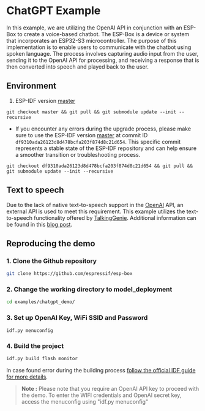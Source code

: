 # **ChatGPT Example**
In this example, we are utilizing the OpenAI API in conjunction with an ESP-Box to create a voice-based chatbot. The ESP-Box is a device or system that incorporates an ESP32-S3 microcontroller. The purpose of this implementation is to enable users to communicate with the chatbot using spoken language. The process involves capturing audio input from the user, sending it to the OpenAI API for processing, and receiving a response that is then converted into speech and played back to the user.

## **Environment**
1. ESP-IDF version [master](https://github.com/espressif/esp-idf)

```
git checkout master && git pull && git submodule update --init --recursive

```
* If you encounter any errors during the upgrade process, please make sure to use the ESP-IDF version [master](https://github.com/espressif/esp-idf) at commit ID `df9310ada26123d8d478bcfa203f874d8c21d654`. This specific commit represents a stable state of the ESP-IDF repository and can help ensure a smoother transition or troubleshooting process.
```
git checkout df9310ada26123d8d478bcfa203f874d8c21d654 && git pull && git submodule update --init --recursive

```

## **Text to speech**
Due to the lack of native text-to-speech support in the [OpenAI](https://platform.openai.com/docs/api-reference) API, an external API is used to meet this requirement. This example utilizes the text-to-speech functionality offered by [TalkingGenie](https://www.talkinggenie.com/tts). Additional information can be found in this [blog post](https://czyt.tech/post/a-free-tts-api/?from_wecom=1).

## **Reproducing the demo**

### 1. Clone the Github repository

```bash
git clone https://github.com/espressif/esp-box

```

### 2. Change the working directory to model_deployment

```bash
cd examples/chatgpt_demo/

```

### 3. Set up OpenAI Key, WiFi SSID and Password 

```
idf.py menuconfig

```
### 4. Build the project

```bash
idf.py build flash monitor

```
In case found error during the building process [follow the official IDF  guide for more details](https://docs.espressif.com/projects/esp-idf/en/latest/esp32/get-started/index.html#build-your-first-project).

> **Note :**
> Please note that you require an OpenAI API key to proceed with the demo. To enter the WIFI credentials and OpenAI secret key, access the menuconfig using "idf.py menuconfig"
